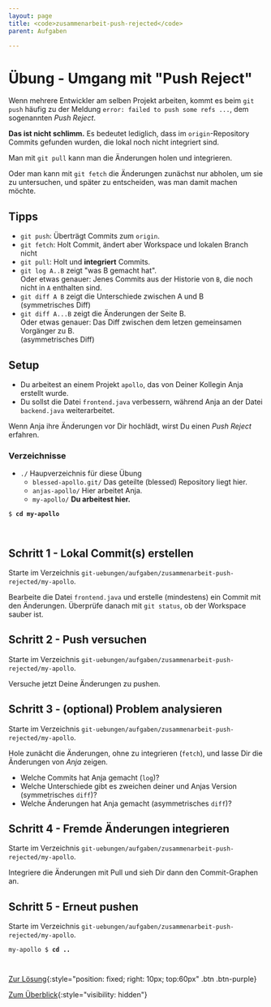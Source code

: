 ```yaml
---
layout: page
title: <code>zusammenarbeit-push-rejected</code>
parent: Aufgaben

---
```

# Übung - Umgang mit "Push Reject"

 
Wenn mehrere Entwickler am selben Projekt arbeiten,
kommt es beim `git push` häufig zu der Meldung
`error: failed to push some refs ...`,
dem sogenannten *Push Reject*.

**Das ist nicht schlimm.** 
Es bedeutet lediglich, dass im `origin`-Repository
Commits gefunden wurden, 
die lokal noch nicht integriert sind.

Man mit `git pull` kann man die Änderungen holen und integrieren.

Oder man kann mit `git fetch` die Änderungen zunächst nur abholen,
um sie zu untersuchen, und später zu entscheiden,
was man damit machen möchte.

## Tipps

 * `git push`: Überträgt Commits zum `origin`.
 * `git fetch`: Holt Commit, ändert aber Workspace und lokalen Branch nicht
 * `git pull`: Holt und **integriert** Commits.
 * `git log A..B` zeigt "was B gemacht hat".\
    Oder etwas genauer: Jenes Commits aus der Historie von `B`, 
    die noch nicht in `A` enthalten sind.
 * `git diff A B` zeigt die Unterschiede zwischen A und B\
   (symmetrisches Diff)
 * `git diff A...B` zeigt die Änderungen der Seite B.\
    Oder etwas genauer: Das Diff zwischen dem letzen gemeinsamen Vorgänger zu B.\
    (asymmetrisches Diff)

## Setup

 * Du arbeitest an einem Projekt `apollo`,
   das von Deiner Kollegin Anja erstellt wurde.
 * Du sollst die Datei `frontend.java` verbessern,
   während Anja an der Datei `backend.java` weiterarbeitet.

Wenn Anja ihre Änderungen vor Dir hochlädt,
wirst Du einen *Push Reject* erfahren.

### Verzeichnisse

 * `./` Haupverzeichnis für diese Übung 
   - `blessed-apollo.git/` Das geteilte (blessed) Repository liegt hier.
   - `anjas-apollo/` Hier arbeitet Anja.  
   - `my-apollo/` **Du arbeitest hier.**


<pre><code>$ <b>cd my-apollo</b><br><br><br></code></pre>


<!--UEB-Umgang mit "Push Reject"--><h2>Schritt 1 - Lokal Commit(s) erstellen</h2>

Starte im Verzeichnis `git-uebungen/aufgaben/zusammenarbeit-push-rejected/my-apollo`.

Bearbeite die Datei `frontend.java` und erstelle (mindestens) ein Commit mit den Änderungen.
Überprüfe danach mit `git status`, ob der Workspace sauber ist.

<!--UEB-Umgang mit "Push Reject"--><h2>Schritt 2 - Push versuchen</h2>

Starte im Verzeichnis `git-uebungen/aufgaben/zusammenarbeit-push-rejected/my-apollo`.

Versuche jetzt Deine Änderungen zu pushen.

<!--UEB-Umgang mit "Push Reject"--><h2>Schritt 3 - (optional) Problem analysieren</h2>

Starte im Verzeichnis `git-uebungen/aufgaben/zusammenarbeit-push-rejected/my-apollo`.

Hole zunächt die Änderungen, ohne zu integrieren (`fetch`),
und lasse Dir die Änderungen von *Anja* zeigen.
 
 * Welche Commits hat Anja gemacht (`log`)?
 * Welche Unterschiede gibt es zweichen deiner und Anjas Version (symmetrisches `diff`)?
 * Welche Änderungen hat Anja gemacht (asymmetrisches `diff`)?

<!--UEB-Umgang mit "Push Reject"--><h2>Schritt 4 - Fremde Änderungen integrieren</h2>

Starte im Verzeichnis `git-uebungen/aufgaben/zusammenarbeit-push-rejected/my-apollo`.

Integriere die Änderungen mit Pull und sieh Dir dann den Commit-Graphen an.

<!--UEB-Umgang mit "Push Reject"--><h2>Schritt 5 - Erneut pushen</h2>

Starte im Verzeichnis `git-uebungen/aufgaben/zusammenarbeit-push-rejected/my-apollo`.

                    


<pre><code>my-apollo $ <b>cd ..</b><br><br><br></code></pre>


[Zur Lösung](loesung-zusammenarbeit-push-rejected.html){:style="position: fixed; right: 10px; top:60px" .btn .btn-purple}

[Zum Überblick](../../ueberblick.html){:style="visibility: hidden"}

